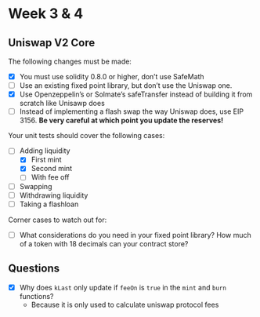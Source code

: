 # Week 3 & 4

## Uniswap V2 Core

The following changes must be made:
- [x] You must use solidity 0.8.0 or higher, don’t use SafeMath
- [ ] Use an existing fixed point library, but don’t use the Uniswap one.
- [x] Use Openzeppelin’s or Solmate’s safeTransfer instead of building it from scratch like Unisawp does
- [ ] Instead of implementing a flash swap the way Uniswap does, use EIP 3156. **Be very careful at which point you update the reserves!**

Your unit tests should cover the following cases:
- [ ] Adding liquidity
  - [x] First mint
  - [x] Second mint
  - [ ] With fee off
- [ ] Swapping
- [ ] Withdrawing liquidity
- [ ] Taking a flashloan

Corner cases to watch out for:
- [ ] What considerations do you need in your fixed point library? How much of a token with 18 decimals can your contract store?

## Questions

- [x] Why does `kLast` only update if `feeOn` is `true` in the `mint` and `burn` functions?
  - Because it is only used to calculate uniswap protocol fees
